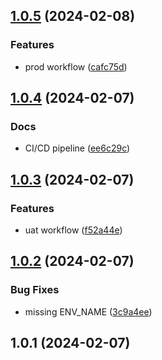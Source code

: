 ## [1.0.5](https://github.com/ychung-mot/cc-str-dss/compare/v1.0.4...v1.0.5) (2024-02-08)


### Features

* prod workflow ([cafc75d](https://github.com/ychung-mot/cc-str-dss/commit/cafc75d98d19e2ddc7189c400b0a6024a2198f00))

## [1.0.4](https://github.com/ychung-mot/cc-str-dss/compare/v1.0.3...v1.0.4) (2024-02-07)


### Docs

* CI/CD pipeline ([ee6c29c](https://github.com/ychung-mot/cc-str-dss/commit/ee6c29cb6a999a7a854d577e5ee2da7270889c3f))

## [1.0.3](https://github.com/ychung-mot/cc-str-dss/compare/v1.0.2...v1.0.3) (2024-02-07)


### Features

* uat workflow ([f52a44e](https://github.com/ychung-mot/cc-str-dss/commit/f52a44e728e1944fdf4661059dd6acc2b5d0e07f))

## [1.0.2](https://github.com/ychung-mot/cc-str-dss/compare/v1.0.1...v1.0.2) (2024-02-07)


### Bug Fixes

* missing ENV_NAME ([3c9a4ee](https://github.com/ychung-mot/cc-str-dss/commit/3c9a4eeb32fff11fde34faab4ead99ff5e18dda8))

## 1.0.1 (2024-02-07)

